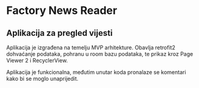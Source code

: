 # Factory News Reader

## Aplikacija za pregled vijesti

Aplikacija je izgrađena na temelju MVP arhitekture. Obavlja retrofit2 dohvaćanje podataka, pohranu u room bazu podataka, te prikaz kroz Page Viewer 2 i RecyclerView.

Aplikacija je funkcionalna, međutim unutar koda pronalaze se komentari kako bi se moglo unaprijedit.
